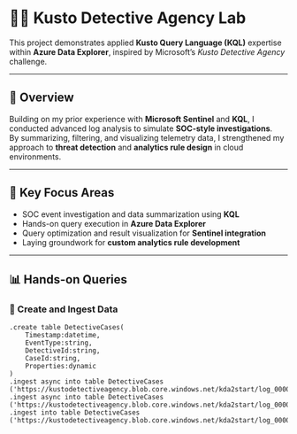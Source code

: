 # 🕵️‍♂️ Kusto Detective Agency Lab

This project demonstrates applied **Kusto Query Language (KQL)** expertise within **Azure Data Explorer**, inspired by Microsoft’s *Kusto Detective Agency* challenge.

---

## 🧠 Overview
Building on my prior experience with **Microsoft Sentinel** and **KQL**, I conducted advanced log analysis to simulate **SOC-style investigations**.  
By summarizing, filtering, and visualizing telemetry data, I strengthened my approach to **threat detection** and **analytics rule design** in cloud environments.

---

## 🧩 Key Focus Areas
- SOC event investigation and data summarization using **KQL**  
- Hands-on query execution in **Azure Data Explorer**  
- Query optimization and result visualization for **Sentinel integration**  
- Laying groundwork for **custom analytics rule development**

---

## 📊 Hands-on Queries

### 🔹 Create and Ingest Data
```kql
.create table DetectiveCases(
    Timestamp:datetime,
    EventType:string,
    DetectiveId:string,
    CaseId:string,
    Properties:dynamic
)
.ingest async into table DetectiveCases ('https://kustodetectiveagency.blob.core.windows.net/kda2start/log_00000.csv.gz')
.ingest async into table DetectiveCases ('https://kustodetectiveagency.blob.core.windows.net/kda2start/log_00001.csv.gz')
.ingest into table DetectiveCases ('https://kustodetectiveagency.blob.core.windows.net/kda2start/log_00002.csv.gz')

